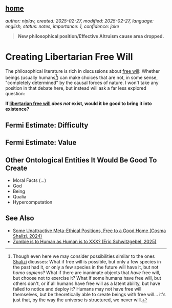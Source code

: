 [home](./index.md)
------------------

*author: niplav, created: 2025-02-27, modified: 2025-02-27, language: english, status: notes, importance: 1, confidence: joke*

> __New philosophical position/Effective Altruism cause area dropped.__

Creating Libertarian Free Will
================================

The philosophical literature is rich in discussions about [free
will](https://en.wikipedia.org/wiki/Free-Will): Whether beings (usually
humans[^1]) can make choices that are not, in some sense, "completely
determined" by the causal forces of nature. I won't take
any position in that debate here, but instead will ask a
far less explored question:

__If [libertarian free
will](https://en.wikipedia.org/wiki/Libertarian_free_will) *does not*
exist, would it be good to bring it into existence?__

Fermi Estimate: Difficulty
---------------------------

Fermi Estimate: Value
----------------------

Other Ontological Entities It Would Be Good To Create
-------------------------------------------------------

* Moral Facts (…)
* God
* Being
* Qualia
* Hypercomputation

See Also
---------

* [Some Unattractive Meta-Ethical Positions, Free to a Good Home (Cosma Shalizi, 2024)](http://bactra.org/notebooks/some-meta-ethical-positions.html)
* [Zombie is to Human as Human is to XXX? (Eric Schwitzgebel, 2025)](https://schwitzsplinters.blogspot.com/2025/02/zombie-is-to-human-as-human-is-to-xxx_26.html)

[^1]: Though even here we may consider possibilities similar to the ones [Shalizi](http://bactra.org/notebooks/some-meta-ethical-positions.html) dicusses: What if free will is possible, but only a few species in the past had it, or only a few species in the future will have it, but not *homo sapiens*? What if there are inanimate objects that *have* free will, but choose not to exercise it? What if some humans<!--TODO: link Aaronson anecdote--> have free will, but others don't, or if all humans have free will as a latent ability, but have failed to notice and deploy it? Humans may not have free will themselves, but be theoretically able to create beings with free will… it's just that, by the way the universe is structured, we never will.
